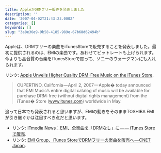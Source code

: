 ```yaml
---
title: AppleがDRMフリー販売を発表しました
description: ''
date: '2007-04-02T21:43:23.000Z'
categories: []
keywords: []
slug: "3a8e36e9-9b58-4185-989e-67b68d62494b"
---
```

Appleは、DRMフリーの楽曲をiTunesStoreで販売することを発表しました。最初に提供されるのは、EMIの楽曲です。あわせてビットレートも上げられます。  
今よりも高音質の音楽をITunesStoreで買って、ソニーのウォークマンにも入れられます。

リンク: [Apple Unveils Higher Quality DRM-Free Music on the iTunes Store](http://www.apple.com/pr/library/2007/04/02itunes.html "Apple Unveils Higher Quality DRM-Free Music on the iTunes Store").

> CUPERTINO, California — April 2, 2007 — Apple� today announced that EMI Music’s entire digital catalog of music will be available for purchase DRM-free (without digital rights management) from the iTunes� Store (www.itunes.com) worldwide in May.

追って日本でも発表されると思いますが、EMIの動きをそのままTOSHIBA EMIが引き継ぐかは注目すべき点だと思います。

*   リンク: [ITmedia News：EMI、全楽曲を「DRMなし」に — — iTunes Storeで販売](http://www.itmedia.co.jp/news/articles/0704/02/news099.html "ITmedia News：EMI、全楽曲を「DRMなし」に——iTunes Storeで販売").
*   リンク: [EMI Group、iTunes StoreでDRMフリーの楽曲を販売へ — CNET Japan](http://japan.cnet.com/news/tech/story/0,2000056025,20346281,00.htm?ref=rss "EMI Group、iTunes StoreでDRMフリーの楽曲を販売へ - CNET Japan").
